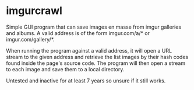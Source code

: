 # imgurcrawl

Simple GUI program that can save images en masse from imgur galleries and albums. A valid address is of the form 
imgur.com/a/* or imgur.com/gallery/*. 

When running the program against a valid address, it will open a URL stream to the given address and retrieve the 
list images by their hash codes found inside the page's source code. The program will then open a stream to each 
image and save them to a local directory.  

Untested and inactive for at least 7 years so unsure if it still works.
